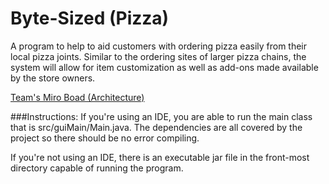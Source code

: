 # Byte-Sized (Pizza)
A program to help to aid customers with ordering pizza easily from their local pizza joints. Similar to the ordering sites of larger pizza chains, the system will allow for item customization as well as add-ons made available by the store owners.﻿

[Team's Miro Boad (Architecture)](https://miro.com/app/board/uXjVPvnCMpw=/)


###Instructions:
If you're using an IDE, you are able to run the main class that is src/guiMain/Main.java. The dependencies are all covered by the project so there should be no error compiling.

If you're not using an IDE, there is an executable jar file in the front-most directory capable of running the program.
